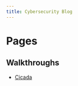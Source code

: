 ```yaml
---
title: Cybersecurity Blog
---
```


# Pages
## Walkthroughs
- [Cicada](https://zz3r03.github.io/Cybersecurity_blog/2024/11/04/cicada.html)

